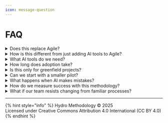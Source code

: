 ```yaml
---
icon: message-question
---
```


# FAQ

<details>

<summary>Does this replace Agile?</summary>

It evolves Agile for the AI era. Core values remain, but practices adapt—dependency-driven waves instead of sprints, possibility expansion instead of story points.

</details>

<details>

<summary>How is this different from just adding AI tools to Agile?</summary>

Most approaches add AI as assistants to existing processes. HASDM redesigns the entire workflow around AI capabilities, optimizing planning and execution patterns for AI-human collaboration.

</details>

<details>

<summary>What AI tools do we need?</summary>

The methodology is tool-agnostic. Most teams use code-capable AI assistants like GitHub Copilot, Claude, or similar tools that can generate working code from specifications.

</details>

<details>

<summary>How long does adoption take?</summary>

Teams see initial results in 2-3 weeks and significant improvements by month 2. Full proficiency typically takes 2-3 months.

</details>

<details>

<summary>Is this only for greenfield projects?</summary>

No. It works for new development, maintenance, and modernization projects. Any project with clear technical requirements and dependencies can benefit.

</details>

<details>

<summary>Can we start with a smaller pilot?</summary>

Yes. Many teams start with 2-3 developers on a low-risk project. The methodology works at any scale and starting small allows validation before broader adoption.

</details>

<details>

<summary>What happens when AI makes mistakes?</summary>

The methodology includes human validation based on task classification. AI-generated code goes through standard review processes, often with better test coverage than traditional development.

</details>

<details>

<summary>How do we measure success with this methodology?</summary>

Track Possibility Expansion Rate (tasks unlocked per task completed), wave completion efficiency, and capabilities delivered. Quality metrics typically improve due to comprehensive automated testing.

</details>

<details>

<summary>What if our team resists changing from familiar processes?</summary>

Start with a pilot project to demonstrate benefits. Most developers appreciate focusing on architecture over implementation. Show results rather than requiring belief upfront.

</details>

***

{% hint style="info" %}
Hydro Methodology © 2025 \
Licensed under Creative Commons Attribution 4.0 International (CC BY 4.0)
{% endhint %}
